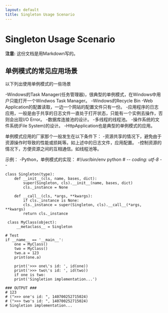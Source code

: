 ```yaml
---
layout: default
title: Singleton Usage Scenario
---
```


Singleton Usage Scenario
========================

**注意:** 这份文档是用Markdown写的。

## 单例模式的常见应用场景

以下列出使用单例模式的一些场景

-Windows的Task Manager(任务管理器)，很典型的单例模式，在Windows中用户只能打开一个Windwos Task Manager。
-Windows的Recycle Bin
-Web Application的配置读取，一边一个网站的配置文件只有一份。
-应用程序的日志应用，一般是由于共享的日志文件一直处于打开状态，只能有一个实例去操作，否则会出现I/O Error。
-数据库连接池的设计。
-多线程的线程池。
-操作系统的文件系统(File System)的设计。
-HttpApplication也是典型的单例模式的应用。

单例模式应用的厂家那个一般发生在以下条件下：
-资源共享的情况下，避免由于资源操作时导致的性能或损耗等。如上述中的日志文件，应用配置。
-控制资源的情况下，方便资源之间的互相通信。如线程池等。

示例：
-Python，单例模式的实现：
    #!/usr/bin/env python
    # -*- coding: utf-8 -*-
    
    class Singleton(type):
        def __init__(cls, name, bases, dict):
            super(Singleton, cls).__init__(name, bases, dict)
            cls._instance = None
    
        def __call__(cls, *args, **kwargs):
            if cls._instance is None:
            cls._instance = super(Singleton, cls).__call__(*args, **kwargs)
            return cls._instance
    
     class MyClass(object):
         __metaclass__ = Singleton
    
    # Test
    if __name__ == '__main__':
        one = MyClass()
        two = MyClass()
        two.a = 123
        print(one.a)
    
        print('>>> one\'s id: ', id(one))
        print('>>> two\'s id: ', id(two))
        if one is two:
        print('Singletion implementation...')
    
    ### OUTPUT ###
    # 123
    # (">>> one's id: ", 140700252715024)
    # (">>> two's id: ", 140700252715024)
    # Singletion implementation...

